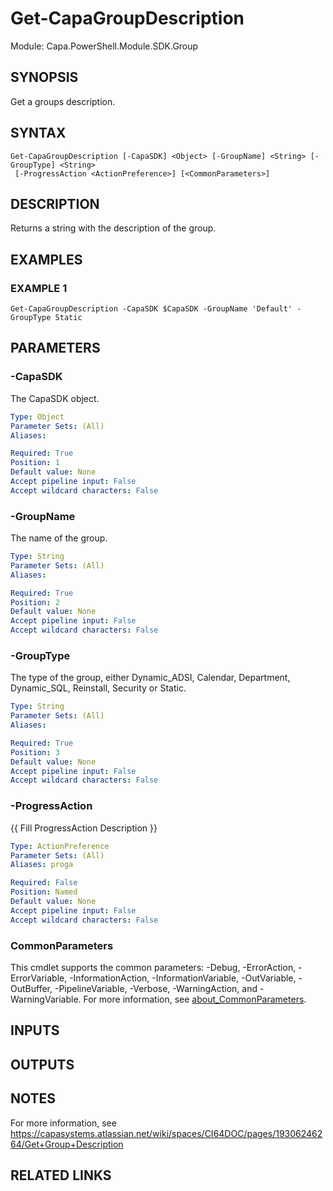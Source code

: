 # Get-CapaGroupDescription

Module: Capa.PowerShell.Module.SDK.Group

## SYNOPSIS
Get a groups description.

## SYNTAX

```
Get-CapaGroupDescription [-CapaSDK] <Object> [-GroupName] <String> [-GroupType] <String>
 [-ProgressAction <ActionPreference>] [<CommonParameters>]
```

## DESCRIPTION
Returns a string with the description of the group.

## EXAMPLES

### EXAMPLE 1
```
Get-CapaGroupDescription -CapaSDK $CapaSDK -GroupName 'Default' -GroupType Static
```

## PARAMETERS

### -CapaSDK
The CapaSDK object.

```yaml
Type: Object
Parameter Sets: (All)
Aliases:

Required: True
Position: 1
Default value: None
Accept pipeline input: False
Accept wildcard characters: False
```

### -GroupName
The name of the group.

```yaml
Type: String
Parameter Sets: (All)
Aliases:

Required: True
Position: 2
Default value: None
Accept pipeline input: False
Accept wildcard characters: False
```

### -GroupType
The type of the group, either Dynamic_ADSI, Calendar, Department, Dynamic_SQL, Reinstall, Security or Static.

```yaml
Type: String
Parameter Sets: (All)
Aliases:

Required: True
Position: 3
Default value: None
Accept pipeline input: False
Accept wildcard characters: False
```

### -ProgressAction
{{ Fill ProgressAction Description }}

```yaml
Type: ActionPreference
Parameter Sets: (All)
Aliases: proga

Required: False
Position: Named
Default value: None
Accept pipeline input: False
Accept wildcard characters: False
```

### CommonParameters
This cmdlet supports the common parameters: -Debug, -ErrorAction, -ErrorVariable, -InformationAction, -InformationVariable, -OutVariable, -OutBuffer, -PipelineVariable, -Verbose, -WarningAction, and -WarningVariable. For more information, see [about_CommonParameters](http://go.microsoft.com/fwlink/?LinkID=113216).

## INPUTS

## OUTPUTS

## NOTES
For more information, see https://capasystems.atlassian.net/wiki/spaces/CI64DOC/pages/19306246264/Get+Group+Description

## RELATED LINKS
